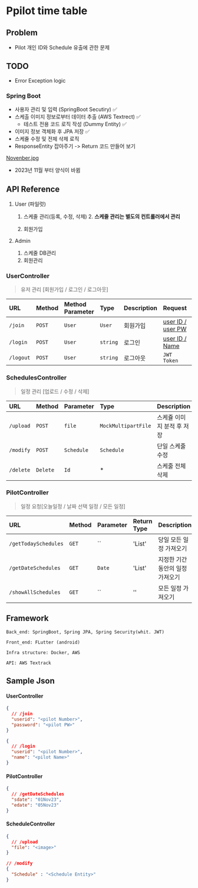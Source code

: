 # Ppilot time table

## Problem

- Pilot 개인 ID와 Schedule 유출에 관한 문제

## TODO
- Error Exception logic

### Spring Boot

- 사용자 관리 및 입력 (SpringBoot Secutiry) ✅
- 스케출 이미지 정보로부터 데이터 추출 (AWS Textrect) ✅
    - 테스트 전용 코드 로직 작성 (Dummy Entity) ✅
- 이미지 정보 객체화 후 JPA 저장 ✅
- 스케쥴 수정 및 전체 삭제 로직
- ResponseEntity 잡아주기 -> Return 코드 만들어 보기

[Novenber.jpg](AirAPI%2Fsrc%2Fmain%2Fresources%2Fstatic%2Fimg%2FNovember.jpg)

* 2023년 11월 부터 양식이 바뀜

## API Reference

1. User (파일럿)
    1. 스케줄 관리(등록, 수정, 삭제)
        2. **스케줄 관리는 별도의 컨트롤러에서 관리**

    2. 회원가입


2. Admin
    1. 스케줄 DB관리
    2. 회원관리

### UserController

> 유저 관리 [회원가입 / 로그인 / 로그아웃]

| URL       | Method | Method Parameter | Type     | Description | Request                               | Response    |
|:----------|:-------|:-----------------|:---------|-------------|:--------------------------------------|:------------|
| `/join`   | `POST` | `User`           | `User`   | 회원가입        | [user ID / user PW](#UserConstroller) | `Boolean`   |
| `/login`  | `POST` | `User`           | `string` | 로그인         | [user ID / Name](#UserConstroller)    | `JWT Token` |
| `/logout` | `POST` | `User`           | `string` | 로그아웃        | `JWT Token`                             | `Boolean`   |

### SchedulesController

> 일정 관리 [업로드 / 수정 / 삭제]

| URL       | Method   | Parameter  | Type                | Description     | Request     | Response |
|:----------|:---------|:-----------|:--------------------|:----------------|:------------|:---------|
| `/upload` | `POST`   | `file`     | `MockMultipartFile` | 스케쥴 이미지 분적 후 저장 | Image file  | *        |
| `/modify` | `POST`   | `Schedule` | `Schedule`          | 단일 스케줄 수정       | Schedule Id | *        |
| `/delete` | `Delete` | `Id`       | *                   | 스케줄 전체 삭제       | Schedule Id | *        |

### PilotController

> 일정 요청[오늘일정 / 날짜 선택 일정 / 모든 일정]

| URL                  | Method | Parameter | Return Type      | Description        | Request(Sample)                          | Response |
|:---------------------|:-------|:----------|:-----------------|:-------------------|:-----------------------------------------|:---------|
| `/getTodaySchedules` | `GET`  | ``        | 'List<Schedule>' | 당일 모든 일정 가져오기      | *                                        | *        |
| `/getDateSchedules`  | `GET`  | `Date`    | 'List<Schedule>' | 지정한 기간 동안의 일정 가져오기 | [getDateSchedules]([[#PilotController]]) | *        |
| `/showAllSchedules`  | `GET`  | ``        | ''               | 모든 일정 가져오기         | *                                        |          |

## Framework
```
Back_end: SpringBoot, Spring JPA, Spring Security(whit. JWT)

Front_end: FLutter (android)

Infra structure: Docker, AWS

API: AWS Textrack
```


## Sample Json
#### UserController
```json
{
  // /join
  "userid": "<pilot Number>",
  "password": "<pilot PW>"
}
```

```json
{
  // /login
  "userid": "<pilot Number>",
  "name": "<pilot Name>"
}
```


#### PilotController
```json
{
  // /getDateSchedules
  "sdate": "01Nov23",
  "edate": "05Nov23"
}
```

#### ScheduleController
```json
{
  // /upload
  "file": "<image>"
}
```

```json
// /modify
{
  "Schedule" : "<Schedule Entity>"
}
```
